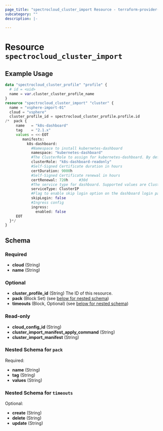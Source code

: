 ```yaml
---
page_title: "spectrocloud_cluster_import Resource - terraform-provider-spectrocloud"
subcategory: ""
description: |-
  
---
```


# Resource `spectrocloud_cluster_import`



## Example Usage

```terraform
data "spectrocloud_cluster_profile" "profile" {
  # id = <uid>
  name = var.cluster_cluster_profile_name
}
resource "spectrocloud_cluster_import" "cluster" {
  name = "vsphere-import-01"
  cloud = "vsphere"
  cluster_profile_id = spectrocloud_cluster_profile.profile.id
/*  pack {
     name   = "k8s-dashboard"
     tag    = "2.1.x"
     values = <<-EOT
        manifests:
          k8s-dashboard:
            #Namespace to install kubernetes-dashboard
            namespace: "kubernetes-dashboard"
            #The ClusterRole to assign for kubernetes-dashboard. By default, a ready-only cluster role is provisioned
            clusterRole: "k8s-dashboard-readonly"
            #Self-Signed Certificate duration in hours
            certDuration: 9000h
            #Self-Signed Certificate renewal in hours
            certRenewal: 720h     #30d
            #The service type for dashboard. Supported values are ClusterIP / LoadBalancer / NodePort
            serviceType: ClusterIP
            #Flag to enable skip login option on the dashboard login page
            skipLogin: false
            #Ingress config
            ingress:
              enabled: false
     EOT
  }*/
}
```

## Schema

### Required

- **cloud** (String)
- **name** (String)

### Optional

- **cluster_profile_id** (String) The ID of this resource.
- **pack** (Block Set) (see [below for nested schema](#nestedblock--pack))
- **timeouts** (Block, Optional) (see [below for nested schema](#nestedblock--timeouts))

### Read-only

- **cloud_config_id** (String)
- **cluster_import_manifest_apply_command** (String)
- **cluster_import_manifest** (String)


<a id="nestedblock--pack"></a>
### Nested Schema for `pack`

Required:

- **name** (String)
- **tag** (String)
- **values** (String)


<a id="nestedblock--timeouts"></a>
### Nested Schema for `timeouts`

Optional:

- **create** (String)
- **delete** (String)
- **update** (String)
